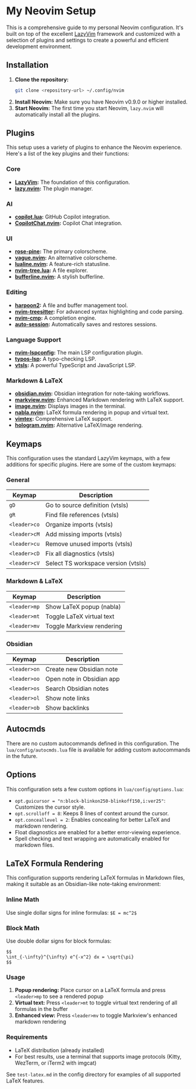 # My Neovim Setup

This is a comprehensive guide to my personal Neovim configuration. It's built on top of the excellent [LazyVim](https://www.lazyvim.org/) framework and customized with a selection of plugins and settings to create a powerful and efficient development environment.

## Installation

1.  **Clone the repository:**
    ```bash
    git clone <repository-url> ~/.config/nvim
    ```
2.  **Install Neovim:** Make sure you have Neovim v0.9.0 or higher installed.
3.  **Start Neovim:** The first time you start Neovim, `lazy.nvim` will automatically install all the plugins.

## Plugins

This setup uses a variety of plugins to enhance the Neovim experience. Here's a list of the key plugins and their functions:

### Core

*   **[LazyVim](https://www.lazyvim.org/):** The foundation of this configuration.
*   **[lazy.nvim](https://github.com/folke/lazy.nvim):** The plugin manager.

### AI

*   **[copilot.lua](https://github.com/github/copilot.vim):** GitHub Copilot integration.
*   **[CopilotChat.nvim](https://github.com/CopilotC-Nvim/CopilotChat.nvim):** Copilot Chat integration.

### UI

*   **[rose-pine](https://github.com/rose-pine/neovim):** The primary colorscheme.
*   **[vague.nvim](https://github.com/vague2k/vague.nvim):** An alternative colorscheme.
*   **[lualine.nvim](https://github.com/nvim-lualine/lualine.nvim):** A feature-rich statusline.
*   **[nvim-tree.lua](https://github.com/nvim-tree/nvim-tree.lua):** A file explorer.
*   **[bufferline.nvim](https://github.com/akinsho/bufferline.nvim):** A stylish bufferline.

### Editing

*   **[harpoon2](https://github.com/ThePrimeagen/harpoon):** A file and buffer management tool.
*   **[nvim-treesitter](https://github.com/nvim-treesitter/nvim-treesitter):** For advanced syntax highlighting and code parsing.
*   **[nvim-cmp](https://github.com/hrsh7th/nvim-cmp):** A completion engine.
*   **[auto-session](https://github.com/rmagatti/auto-session):** Automatically saves and restores sessions.

### Language Support

*   **[nvim-lspconfig](https://github.com/neovim/nvim-lspconfig):** The main LSP configuration plugin.
*   **[typos-lsp](https://github.com/crate-ci/typos-lsp):** A typo-checking LSP.
*   **[vtsls](https://github.com/yioneko/vtsls-settings.nvim):** A powerful TypeScript and JavaScript LSP.

### Markdown & LaTeX

*   **[obsidian.nvim](https://github.com/epwalsh/obsidian.nvim):** Obsidian integration for note-taking workflows.
*   **[markview.nvim](https://github.com/OXY2DEV/markview.nvim):** Enhanced Markdown rendering with LaTeX support.
*   **[image.nvim](https://github.com/3rd/image.nvim):** Displays images in the terminal.
*   **[nabla.nvim](https://github.com/jbyuki/nabla.nvim):** LaTeX formula rendering in popup and virtual text.
*   **[vimtex](https://github.com/lervag/vimtex):** Comprehensive LaTeX support.
*   **[hologram.nvim](https://github.com/edluffy/hologram.nvim):** Alternative LaTeX/image rendering.

## Keymaps

This configuration uses the standard LazyVim keymaps, with a few additions for specific plugins. Here are some of the custom keymaps:

### General

| Keymap      | Description                  |
| ----------- | ---------------------------- |
| `gD`        | Go to source definition (vtsls) |
| `gR`        | Find file references (vtsls) |
| `<leader>co` | Organize imports (vtsls)     |
| `<leader>cM` | Add missing imports (vtsls)  |
| `<leader>cu` | Remove unused imports (vtsls) |
| `<leader>cD` | Fix all diagnostics (vtsls)  |
| `<leader>cV` | Select TS workspace version (vtsls) |

### Markdown & LaTeX

| Keymap      | Description                  |
| ----------- | ---------------------------- |
| `<leader>mp` | Show LaTeX popup (nabla)    |
| `<leader>mt` | Toggle LaTeX virtual text   |
| `<leader>mv` | Toggle Markview rendering   |

### Obsidian

| Keymap      | Description                  |
| ----------- | ---------------------------- |
| `<leader>on` | Create new Obsidian note    |
| `<leader>oo` | Open note in Obsidian app   |
| `<leader>os` | Search Obsidian notes       |
| `<leader>ol` | Show note links             |
| `<leader>ob` | Show backlinks              |

## Autocmds

There are no custom autocommands defined in this configuration. The `lua/config/autocmds.lua` file is available for adding custom autocommands in the future.

## Options

This configuration sets a few custom options in `lua/config/options.lua`:

*   `opt.guicursor = "n:block-blinkon250-blinkoff150,i:ver25"`: Customizes the cursor style.
*   `opt.scrolloff = 8`: Keeps 8 lines of context around the cursor.
*   `opt.conceallevel = 2`: Enables concealing for better LaTeX and markdown rendering.
*   Float diagnostics are enabled for a better error-viewing experience.
*   Spell checking and text wrapping are automatically enabled for markdown files.

## LaTeX Formula Rendering

This configuration supports rendering LaTeX formulas in Markdown files, making it suitable as an Obsidian-like note-taking environment:

### Inline Math
Use single dollar signs for inline formulas: `$E = mc^2$`

### Block Math
Use double dollar signs for block formulas:
```
$$
\int_{-\infty}^{\infty} e^{-x^2} dx = \sqrt{\pi}
$$
```

### Usage
1. **Popup rendering:** Place cursor on a LaTeX formula and press `<leader>mp` to see a rendered popup
2. **Virtual text:** Press `<leader>mt` to toggle virtual text rendering of all formulas in the buffer
3. **Enhanced view:** Press `<leader>mv` to toggle Markview's enhanced markdown rendering

### Requirements
- LaTeX distribution (already installed)
- For best results, use a terminal that supports image protocols (Kitty, WezTerm, or iTerm2 with imgcat)

See `test-latex.md` in the config directory for examples of all supported LaTeX features.
